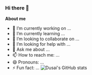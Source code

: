 ### Hi there 👋
**About me**
- 🔭 I’m currently working on ...
- 🌱 I’m currently learning ...
- 👯 I’m looking to collaborate on ...
- 🤔 I’m looking for help with ...
- 💬 Ask me about ...
- 📫 How to reach me: ...
- 😄 Pronouns: ...
- ⚡ Fun fact: ...
![Dusai's GitHub stats](https://github-readme-stats.vercel.app/api?username=zhufacai&show_icons=true&theme=radical)
